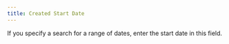 ```yaml
---
title: Created Start Date
---
```



If you specify a search for a range of dates, enter the start date in  this field.
